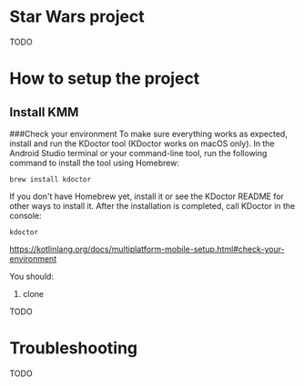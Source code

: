 # Star Wars project
TODO

# How to setup the project
## Install KMM
###Check your environment
To make sure everything works as expected, install and run the KDoctor tool (KDoctor works on macOS only).
In the Android Studio terminal or your command-line tool, run the following command to install the tool using Homebrew:
```
brew install kdoctor
```
If you don't have Homebrew yet, install it or see the KDoctor README for other ways to install it.
After the installation is completed, call KDoctor in the console:
```
kdoctor
```
https://kotlinlang.org/docs/multiplatform-mobile-setup.html#check-your-environment


You should:
1) clone 

TODO
# Troubleshooting
TODO
